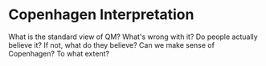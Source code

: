 # Copenhagen Interpretation

What is the standard view of QM? What's wrong with it? Do people actually believe it? If not, what do they believe? Can we make sense of Copenhagen? To what extent?
